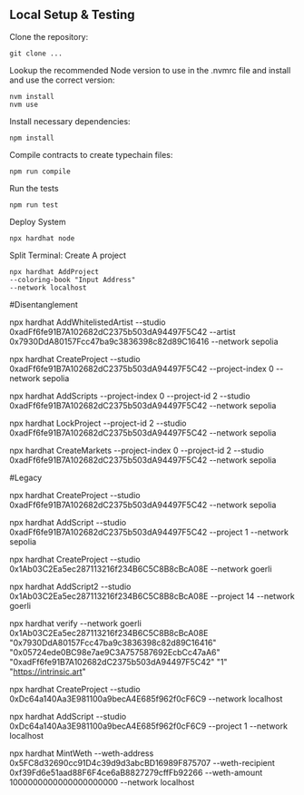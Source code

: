 ## Local Setup & Testing

Clone the repository:
```shell
git clone ...
```

Lookup the recommended Node version to use in the .nvmrc file and install and use the correct version:
```shell
nvm install 
nvm use
```

Install necessary dependencies:
```shell
npm install
```

Compile contracts to create typechain files:
```shell
npm run compile
```

Run the tests
```shell
npm run test
```

Deploy System 
```shell
npx hardhat node
```

Split Terminal: Create A project
```shell
npx hardhat AddProject  
--coloring-book "Input Address" 
--network localhost
```


#Disentanglement

npx hardhat AddWhitelistedArtist --studio 0xadFf6fe91B7A102682dC2375b503dA94497F5C42 --artist 0x7930DdA80157Fcc47ba9c3836398c82d89C16416 --network sepolia

npx hardhat CreateProject --studio 0xadFf6fe91B7A102682dC2375b503dA94497F5C42 --project-index 0 --network sepolia

npx hardhat AddScripts --project-index 0 --project-id 2 --studio 0xadFf6fe91B7A102682dC2375b503dA94497F5C42 --network sepolia

npx hardhat LockProject --project-id 2 --studio 0xadFf6fe91B7A102682dC2375b503dA94497F5C42 --network sepolia

npx hardhat CreateMarkets --project-index 0 --project-id 2 --studio 0xadFf6fe91B7A102682dC2375b503dA94497F5C42 --network sepolia



#Legacy

npx hardhat CreateProject --studio 0xadFf6fe91B7A102682dC2375b503dA94497F5C42 --network sepolia

npx hardhat AddScript --studio 0xadFf6fe91B7A102682dC2375b503dA94497F5C42 --project 1 --network sepolia

npx hardhat CreateProject --studio 0x1Ab03C2Ea5ec287113216f234B6C5C8B8cBcA08E --network goerli

npx hardhat AddScript2 --studio 0x1Ab03C2Ea5ec287113216f234B6C5C8B8cBcA08E --project 14 --network goerli

 npx hardhat verify --network goerli 0x1Ab03C2Ea5ec287113216f234B6C5C8B8cBcA08E "0x7930DdA80157Fcc47ba9c3836398c82d89C16416" "0x05724ede0BC98e7ae9C3A757587692EcbCc47aA6" "0xadFf6fe91B7A102682dC2375b503dA94497F5C42" "1" "https://intrinsic.art"  

npx hardhat CreateProject --studio 0xDc64a140Aa3E981100a9becA4E685f962f0cF6C9 --network localhost

npx hardhat AddScript --studio 0xDc64a140Aa3E981100a9becA4E685f962f0cF6C9 --project 1 --network localhost

npx hardhat MintWeth --weth-address 0x5FC8d32690cc91D4c39d9d3abcBD16989F875707 --weth-recipient 0xf39Fd6e51aad88F6F4ce6aB8827279cffFb92266 --weth-amount 1000000000000000000000 --network localhost 
